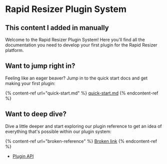# Rapid Resizer Plugin System

## This content I added in manually ##

Welcome to the Rapid Resizer Plugin System! Here you'll find all the documentation you need to develop your first plugin for the Rapid Resizer platform.

## Want to jump right in?

Feeling like an eager beaver? Jump in to the quick start docs and get making your first plugin:

{% content-ref url="quick-start.md" %}
[quick-start.md](quick-start.md)
{% endcontent-ref %}

## Want to deep dive?

Dive a little deeper and start exploring our plugin reference to get an idea of everything that's possible within our plugin system:

{% content-ref url="broken-reference" %}
[Broken link](broken-reference)
{% endcontent-ref %}

- [Plugin API](./docs/api/)